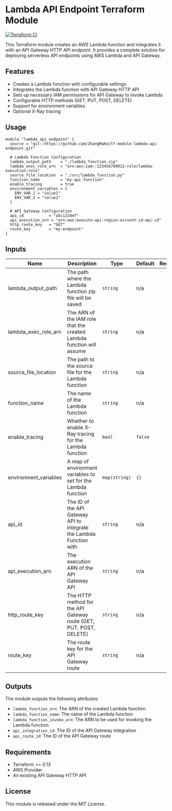# Lambda API Endpoint Terraform Module

[![Terraform CI](https://github.com/ZhangMaKe/tf-module-lambda-api-endpoint/actions/workflows/test.yml/badge.svg)](https://github.com/ZhangMaKe/tf-module-lambda-api-endpoint/actions/workflows/test.yml)

This Terraform module creates an AWS Lambda function and integrates it with an API Gateway HTTP API endpoint. It provides a complete solution for deploying serverless API endpoints using AWS Lambda and API Gateway.

## Features

- Creates a Lambda function with configurable settings
- Integrates the Lambda function with API Gateway HTTP API
- Sets up necessary IAM permissions for API Gateway to invoke Lambda
- Configurable HTTP methods (GET, PUT, POST, DELETE)
- Support for environment variables
- Optional X-Ray tracing

## Usage

```hcl
module "lambda_api_endpoint" {
  source = "git::https://github.com/ZhangMaKe/tf-module-lambda-api-endpoint.git"

  # Lambda Function Configuration
  lambda_output_path    = "./lambda_function.zip"
  lambda_exec_role_arn  = "arn:aws:iam::123456789012:role/lambda-execution-role"
  source_file_location  = "./src/lambda_function.py"
  function_name         = "my-api-function"
  enable_tracing        = true
  environment_variables = {
    ENV_VAR_1 = "value1"
    ENV_VAR_2 = "value2"
  }

  # API Gateway Configuration
  api_id           = "abc123def"
  api_execution_arn = "arn:aws:execute-api:region:account-id:api-id"
  http_route_key   = "GET"
  route_key        = "my-endpoint"
}
```

## Inputs

| Name | Description | Type | Default | Required |
|------|-------------|------|---------|:--------:|
| lambda_output_path | The path where the Lambda function zip file will be saved | `string` | n/a | yes |
| lambda_exec_role_arn | The ARN of the IAM role that the created Lambda function will assume | `string` | n/a | yes |
| source_file_location | The path to the source file for the Lambda function | `string` | n/a | yes |
| function_name | The name of the Lambda function | `string` | n/a | yes |
| enable_tracing | Whether to enable X-Ray tracing for the Lambda function | `bool` | `false` | no |
| environment_variables | A map of environment variables to set for the Lambda function | `map(string)` | `{}` | no |
| api_id | The ID of the API Gateway API to integrate the Lambda Function with | `string` | n/a | yes |
| api_execution_arn | The execution ARN of the API Gateway API | `string` | n/a | yes |
| http_route_key | The HTTP method for the API Gateway route (GET, PUT, POST, DELETE) | `string` | n/a | yes |
| route_key | The route key for the API Gateway route | `string` | n/a | yes |

## Outputs

The module outputs the following attributes:

- `lambda_function_arn`: The ARN of the created Lambda function
- `lambda_function_name`: The name of the Lambda function
- `lambda_function_invoke_arn`: The ARN to be used for invoking the Lambda function
- `api_integration_id`: The ID of the API Gateway integration
- `api_route_id`: The ID of the API Gateway route

## Requirements

- Terraform >= 0.13
- AWS Provider
- An existing API Gateway HTTP API

## License

This module is released under the MIT License.
